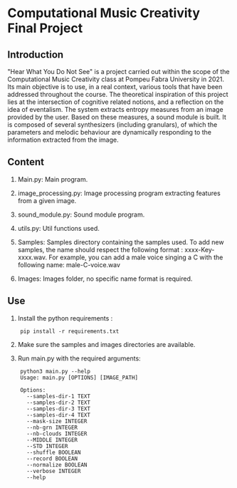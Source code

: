 # Computational Music Creativity Final Project 

## Introduction
"Hear What You Do Not See" is a project carried out within the scope of the Computational Music Creativity class at Pompeu Fabra University in 2021. Its main objective is to use, in a real context, various tools that have been addressed throughout the course. The theoretical inspiration of this project lies at the intersection of cognitive related notions, and a reflection on the idea of eventalism. The system extracts entropy measures from an image provided by the user. Based on these measures, a sound module is built. It is composed of several synthesizers (including granulars), of which the parameters and melodic behaviour are dynamically responding to the information extracted from the image.


## Content

1. Main.py: Main program. 

2. image_processing.py: Image processing program extracting features from a given image. 

3. sound_module.py: Sound module program. 

4. utils.py: Util functions used. 

5. Samples: Samples directory containing the samples used. To add new samples, the name should respect the following format : xxxx-Key-xxxx.wav. For example, you can add a male voice singing a C with the following name: male-C-voice.wav

6. Images: Images folder, no specific name format is required. 


## Use

1. Install the python requirements : 
```ShellSesion
    pip install -r requirements.txt
```

2. Make sure the samples and images directories are available.

3. Run main.py with the required arguments:
```ShellSesion
    python3 main.py --help
    Usage: main.py [OPTIONS] [IMAGE_PATH]

    Options:
      --samples-dir-1 TEXT
      --samples-dir-2 TEXT
      --samples-dir-3 TEXT
      --samples-dir-4 TEXT
      --mask-size INTEGER
      --nb-grn INTEGER
      --nb-clouds INTEGER
      --MIDDLE INTEGER
      --STD INTEGER
      --shuffle BOOLEAN
      --record BOOLEAN
      --normalize BOOLEAN
      --verbose INTEGER
      --help
```
